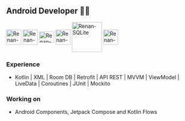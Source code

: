 ## Android Developer 🧑‍💻

<div style="display: inline_block">
  <img align="center" alt="Renan-Android" height="40" width="40" src="https://cdn.jsdelivr.net/gh/devicons/devicon/icons/android/android-original.svg" />
  <img align="center" alt="Renan-Android-Studio" height="40" width="40" src="https://cdn.jsdelivr.net/gh/devicons/devicon/icons/androidstudio/androidstudio-original.svg" />
  <img align="center" alt="Renan-Kotlin" height="30" width="40" src="https://cdn.jsdelivr.net/gh/devicons/devicon/icons/kotlin/kotlin-original.svg">
  <img align="center" alt="Renan-Gradle" height="40" width="40" src="https://cdn.jsdelivr.net/gh/devicons/devicon/icons/gradle/gradle-plain.svg">
  <img align="center" alt="Renan-SQLite" height="80" width="80" src="https://cdn.jsdelivr.net/gh/devicons/devicon/icons/sqlite/sqlite-original-wordmark.svg">
  <img align="center" alt="Renan-Git" height="40" width="40" src="https://cdn.jsdelivr.net/gh/devicons/devicon/icons/git/git-original.svg">

### Experience
* Kotlin | XML | Room DB | Retrofit | API REST | MVVM | ViewModel | LiveData | Coroutines | JUnit | Mockito

### Working on
* Android Components, Jetpack Compose and Kotlin Flows

